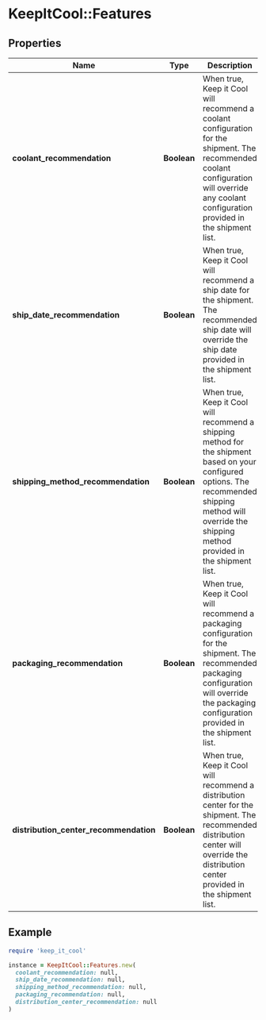 # KeepItCool::Features

## Properties

| Name | Type | Description | Notes |
| ---- | ---- | ----------- | ----- |
| **coolant_recommendation** | **Boolean** |  When true, Keep it Cool will recommend a coolant configuration for the shipment. The recommended coolant configuration will override any coolant configuration provided in the shipment list.  | [optional] |
| **ship_date_recommendation** | **Boolean** |  When true, Keep it Cool will recommend a ship date for the shipment. The recommended ship date will override the ship date provided in the shipment list.  | [optional] |
| **shipping_method_recommendation** | **Boolean** |  When true, Keep it Cool will recommend a shipping method for the shipment based on your configured options. The recommended shipping method will override the shipping method provided in the shipment list.  | [optional] |
| **packaging_recommendation** | **Boolean** |  When true, Keep it Cool will recommend a packaging configuration for the shipment. The recommended packaging configuration will override the packaging configuration provided in the shipment list.  | [optional] |
| **distribution_center_recommendation** | **Boolean** |  When true, Keep it Cool will recommend a distribution center for the shipment. The recommended distribution center will override the distribution center provided in the shipment list.  | [optional] |

## Example

```ruby
require 'keep_it_cool'

instance = KeepItCool::Features.new(
  coolant_recommendation: null,
  ship_date_recommendation: null,
  shipping_method_recommendation: null,
  packaging_recommendation: null,
  distribution_center_recommendation: null
)
```

